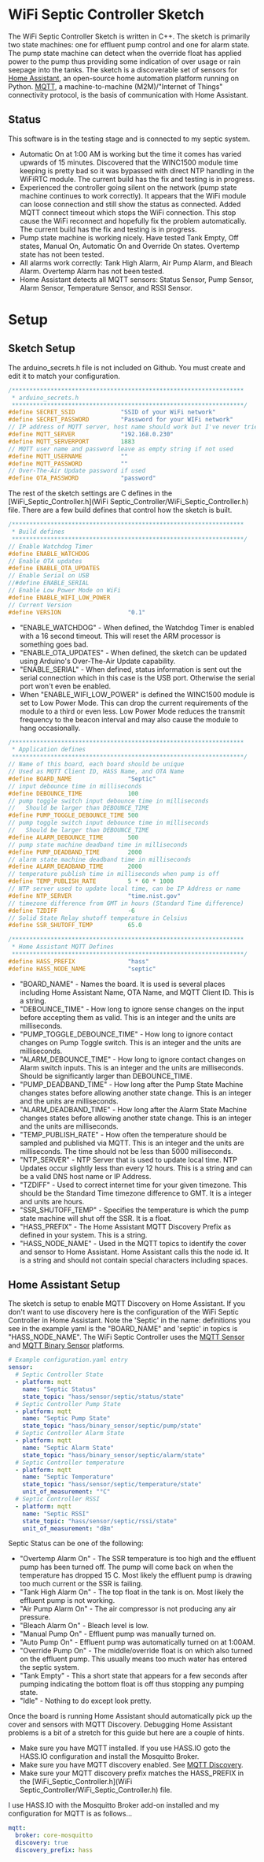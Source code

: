 # WiFi Septic Controller Sketch
The WiFi Septic Controller Sketch is written in C++. The sketch is primarily two state machines: one for effluent pump control and one for alarm state. The pump state machine can detect when the override float has applied power to the pump thus providing some indication of over usage or rain seepage into the tanks. The sketch is a discoverable set of sensors for [Home Assistant](https://home-assistant.io/), an open-source home automation platform running on Python. [MQTT](http://mqtt.org/), a machine-to-machine (M2M)/"Internet of Things" connectivity protocol, is the basis of communication with Home Assistant.

## Status
This software is in the testing stage and is connected to my septic system.
* Automatic On at 1:00 AM is working but the time it comes has varied upwards of 15 minutes. Discovered that the WINC1500 module time keeping is pretty bad so it was bypassed with direct NTP handling in the WiFiRTC module. The current build has the fix and testing is in progress.
* Experienced the controller going silent on the network (pump state machine continues to work correctly). It appears that the WiFi module can loose connection and still show the status as connected. Added MQTT connect timeout which stops the WiFi connection. This stop cause the WiFi reconnect and hopefully fix the problem automatically. The current build has the fix and testing is in progress.
* Pump state machine is working nicely. Have tested Tank Empty, Off states, Manual On, Automatic On and Override On states. Overtemp state has not been tested.
* All alarms work correctly: Tank High Alarm, Air Pump Alarm, and Bleach Alarm. Overtemp Alarm has not been tested.
* Home Assistant detects all MQTT sensors: Status Sensor, Pump Sensor, Alarm Sensor, Temperature Sensor, and RSSI Sensor.

# Setup
## Sketch Setup
The arduino_secrets.h file is not included on Github. You must create and edit it to match your configuration.

```c
/******************************************************************
 * arduino_secrets.h
 ******************************************************************/
#define SECRET_SSID             "SSID of your WiFi network"
#define SECRET_PASSWORD         "Password for your WIFi network"
// IP address of MQTT server, host name should work but I've never tried
#define MQTT_SERVER             "192.168.0.230"
#define MQTT_SERVERPORT         1883
// MQTT user name and password leave as empty string if not used
#define MQTT_USERNAME           ""
#define MQTT_PASSWORD           ""
// Over-The-Air Update password if used
#define OTA_PASSWORD            "password"
```

The rest of the sketch settings are C defines in the [WiFi_Septic_Controller.h](WiFi Septic_Controller/WiFi_Septic_Controller.h) file. There are a few build defines that control how the sketch is built.

```c
/******************************************************************
 * Build defines
 ******************************************************************/
// Enable Watchdog Timer
#define ENABLE_WATCHDOG
// Enable OTA updates
#define ENABLE_OTA_UPDATES
// Enable Serial on USB
//#define ENABLE_SERIAL
// Enable Low Power Mode on WiFi
#define ENABLE_WIFI_LOW_POWER
// Current Version
#define VERSION                   "0.1"
```

* "ENABLE_WATCHDOG" - When defined, the Watchdog Timer is enabled with a 16 second timeout. This will reset the ARM processor is something goes bad.
* "ENABLE_OTA_UPDATES" - When defined, the sketch can be updated using Arduino's Over-The-Air Update capability.
* "ENABLE_SERIAL" - When defined, status information is sent out the serial connection which in this case is the USB port. Otherwise the serial port won't even be enabled.
* When "ENABLE_WIFI_LOW_POWER" is defined the WINC1500 module is set to Low Power Mode. This can drop the current requirements of the module to a third or even less. Low Power Mode reduces the transmit frequency to the beacon interval and may also cause the module to hang occasionally.

```c
/******************************************************************
 * Application defines
 ******************************************************************/
// Name of this board, each board should be unique
// Used as MQTT Client ID, HASS Name, and OTA Name
#define BOARD_NAME                "Septic"
// input debounce time in milliseconds
#define DEBOUNCE_TIME             100
// pump toggle switch input debounce time in milliseconds
//   Should be larger than DEBOUNCE_TIME
#define PUMP_TOGGLE_DEBOUNCE_TIME 500
// pump toggle switch input debounce time in milliseconds
//   Should be larger than DEBOUNCE_TIME
#define ALARM_DEBOUNCE_TIME       500
// pump state machine deadband time in milliseconds
#define PUMP_DEADBAND_TIME        2000
// alarm state machine deadband time in milliseconds
#define ALARM_DEADBAND_TIME       2000
// temperature publish time in milliseconds when pump is off
#define TEMP_PUBLISH_RATE         5 * 60 * 1000
// NTP server used to update local time, can be IP Address or name
#define NTP_SERVER                "time.nist.gov"
// timezone difference from GMT in hours (Standard Time difference)
#define TZDIFF                    -6
// Solid State Relay shutoff temperature in Celsius
#define SSR_SHUTOFF_TEMP          65.0

/******************************************************************
 * Home Assistant MQTT Defines
 ******************************************************************/
#define HASS_PREFIX               "hass"
#define HASS_NODE_NAME            "septic"
```
* "BOARD_NAME" - Names the board. It is used is several places including Home Assistant Name, OTA Name, and MQTT Client ID. This is a string.
* "DEBOUNCE_TIME" - How long to ignore sense changes on the input before accepting them as valid. This is an integer and the units are milliseconds.
* "PUMP_TOGGLE_DEBOUNCE_TIME" - How long to ignore contact changes on Pump Toggle switch. This is an integer and the units are milliseconds.
* "ALARM_DEBOUNCE_TIME" - How long to ignore contact changes on Alarm switch inputs. This is an integer and the units are milliseconds. Should be significantly larger than DEBOUNCE_TIME.
* "PUMP_DEADBAND_TIME" - How long after the Pump State Machine changes states before allowing another state change. This is an integer and the units are milliseconds.
* "ALARM_DEADBAND_TIME" - How long after the Alarm State Machine changes states before allowing another state change. This is an integer and the units are milliseconds.
* "TEMP_PUBLISH_RATE" - How often the temperature should be sampled and published via MQTT. This is an integer and the units are milliseconds. The time should not be less than 5000 milliseconds.
* "NTP_SERVER" - NTP Server that is used to update local time. NTP Updates occur slightly less than every 12 hours. This is a string and can be a valid DNS host name or IP Address.
* "TZDIFF" - Used to correct internet time for your given timezone. This should be the Standard Time timezone difference to GMT. It is a integer and units are hours.
* "SSR_SHUTOFF_TEMP" - Specifies the temperature is which the pump state machine will shut off the SSR. It is a float.
* "HASS_PREFIX" - The Home Assistant MQTT Discovery Prefix as defined in your system. This is a string.
* "HASS_NODE_NAME" - Used in the MQTT topics to identify the cover and sensor to Home Assistant. Home Assistant calls this the node id. It is a string and should not contain special characters including spaces.

## Home Assistant Setup
The sketch is setup to enable MQTT Discovery on Home Assistant. If you don't want to use discovery here is the configuration of the WiFi Septic Controller in Home Assistant. Note the 'Septic' in the name: definitions you see in the example yaml is the "BOARD_NAME" and 'septic' in topics is "HASS_NODE_NAME". The WiFi Septic Controller uses the [MQTT Sensor](https://home-assistant.io/components/sensor.mqtt/) and [MQTT Binary Sensor](https://www.home-assistant.io/components/binary_sensor.mqtt/) platforms.

```yaml
# Example configuration.yaml entry
sensor:
  # Septic Controller State
  - platform: mqtt
    name: "Septic Status"
    state_topic: "hass/sensor/septic/status/state"
  # Septic Controller Pump State
  - platform: mqtt
    name: "Septic Pump State"
    state_topic: "hass/binary_sensor/septic/pump/state"
  # Septic Controller Alarm State
  - platform: mqtt
    name: "Septic Alarm State"
    state_topic: "hass/binary_sensor/septic/alarm/state"
  # Septic Controller temperature
  - platform: mqtt
    name: "Septic Temperature"
    state_topic: "hass/sensor/septic/temperature/state"
    unit_of_measurement: "°C"
  # Septic Controller RSSI
  - platform: mqtt
    name: "Septic RSSI"
    state_topic: "hass/sensor/septic/rssi/state"
    unit_of_measurement: "dBm"
```

Septic Status can be one of the following:
* "Overtemp Alarm On" - The SSR temperature is too high and the effluent pump has been turned off. The pump will come back on when the temperature has dropped 15 C. Most likely the effluent pump is drawing too much current or the SSR is failing.
* "Tank High Alarm On" - The top float in the tank is on. Most likely the effluent pump is not working.
* "Air Pump Alarm On" - The air compressor is not producing any air pressure.
* "Bleach Alarm On" -  Bleach level is low.
* "Manual Pump On" - Effluent pump was manually turned on.
* "Auto Pump On" - Effluent pump was automatically turned on at 1:00AM.
* "Override Pump On" - The middle/override float is on which also turned on the effluent pump. This usually means too much water has entered the septic system.
* "Tank Empty" - This a short state that appears for a few seconds after pumping indicating the bottom float is off thus stopping any pumping state.
* "Idle" - Nothing to do except look pretty.

Once the board is running Home Assistant should automatically pick up the cover and sensors with MQTT Discovery. Debugging Home Assistant problems is a bit of a stretch for this guide but here are a couple of hints.

* Make sure you have MQTT installed. If you use HASS.IO goto the HASS.IO configuration and install the Mosquitto Broker.
* Make sure you have MQTT discovery enabled. See [MQTT Discovery](https://home-assistant.io/docs/mqtt/discovery/).
* Make sure your MQTT discovery prefix matches the HASS_PREFIX in the [WiFi_Septic_Controller.h](WiFi Septic_Controller/WiFi_Septic_Controller.h) file.

I use HASS.IO with the Mosquitto Broker add-on installed and my configuration for MQTT is as follows...

```yaml
mqtt:
  broker: core-mosquitto
  discovery: true
  discovery_prefix: hass

```
